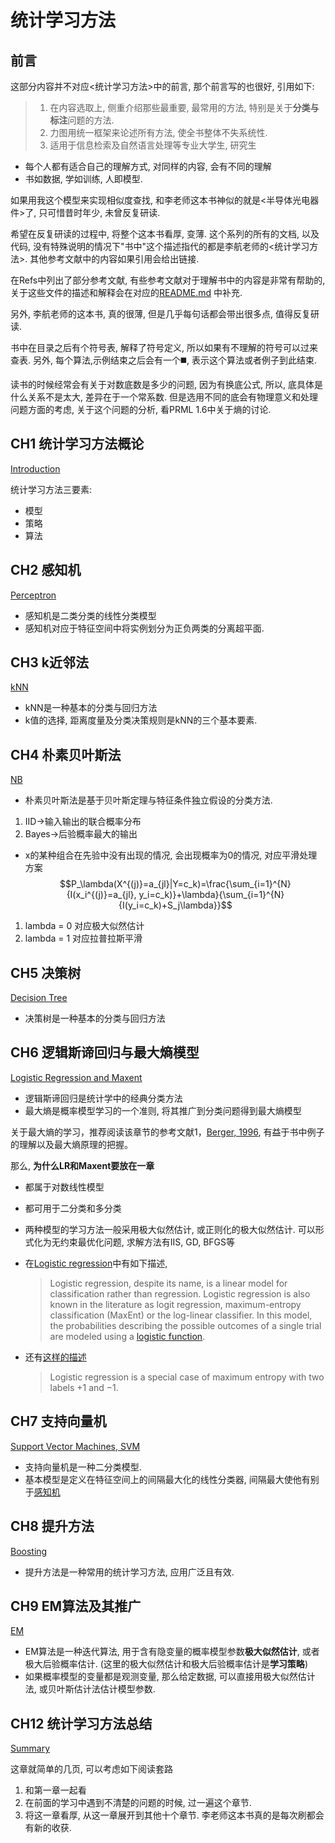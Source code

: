 # 统计学习方法
## 前言
这部分内容并不对应<统计学习方法>中的前言, 那个前言写的也很好, 引用如下:

>1. 在内容选取上, 侧重介绍那些最重要, 最常用的方法, 特别是关于**分类与标注**问题的方法.
>1. 力图用统一框架来论述所有方法, 使全书整体不失系统性.
>1. 适用于信息检索及自然语言处理等专业大学生, 研究生

- 每个人都有适合自己的理解方式, 对同样的内容, 会有不同的理解
- 书如数据, 学如训练, 人即模型.

如果用我这个模型来实现相似度查找, 和李老师这本书神似的就是<半导体光电器件>了, 只可惜昔时年少, 未曾反复研读.

希望在反复研读的过程中, 将整个这本书看厚, 变薄.  这个系列的所有的文档,  以及代码, 没有特殊说明的情况下"书中"这个描述指代的都是李航老师的<统计学习方法>. 其他参考文献中的内容如果引用会给出链接.

在Refs中列出了部分参考文献, 有些参考文献对于理解书中的内容是非常有帮助的, 关于这些文件的描述和解释会在对应的[README.md](Refs/README.md) 中补充.

另外, 李航老师的这本书, 真的很薄, 但是几乎每句话都会带出很多点, 值得反复研读. 

书中在目录之后有个符号表, 解释了符号定义, 所以如果有不理解的符号可以过来查表. 另外, 每个算法,示例结束之后会有一个◼️, 表示这个算法或者例子到此结束.

读书的时候经常会有关于对数底数是多少的问题, 因为有换底公式, 所以, 底具体是什么关系不是太大, 差异在于一个常系数. 但是选用不同的底会有物理意义和处理问题方面的考虑, 关于这个问题的分析, 看PRML 1.6中关于熵的讨论.

## CH1 统计学习方法概论

[Introduction](./CH1/README.md)

统计学习方法三要素:

- 模型
- 策略
- 算法

## CH2 感知机

[Perceptron](CH2/README.md)
- 感知机是二类分类的线性分类模型
- 感知机对应于特征空间中将实例划分为正负两类的分离超平面.
## CH3 k近邻法

[kNN](CH3/README.md)
- kNN是一种基本的分类与回归方法
- k值的选择, 距离度量及分类决策规则是kNN的三个基本要素.
## CH4 朴素贝叶斯法
[NB](CH4/README.md)
- 朴素贝叶斯法是基于贝叶斯定理与特征条件独立假设的分类方法.
1. IID->输入输出的联合概率分布
1. Bayes->后验概率最大的输出
- x的某种组合在先验中没有出现的情况, 会出现概率为0的情况, 对应平滑处理方案
$$P_\lambda(X^{(j)}=a_{jl}|Y=c_k)=\frac{\sum_{i=1}^{N}{I(x_i^{(j)}=a_{jl}, y_i=c_k)}+\lambda}{\sum_{i=1}^{N}{I(y_i=c_k)+S_j\lambda}}$$
1. lambda = 0 对应极大似然估计
1. lambda = 1 对应拉普拉斯平滑

## CH5 决策树
[Decision Tree](CH5/README.md)
- 决策树是一种基本的分类与回归方法
## CH6 逻辑斯谛回归与最大熵模型

[Logistic Regression and Maxent](CH6/README.md)

- 逻辑斯谛回归是统计学中的经典分类方法
- 最大熵是概率模型学习的一个准则, 将其推广到分类问题得到最大熵模型

关于最大熵的学习，推荐阅读该章节的参考文献1，[Berger, 1996](Refs/README.md), 有益于书中例子的理解以及最大熵原理的把握。

那么, **为什么LR和Maxent要放在一章**
- 都属于对数线性模型

- 都可用于二分类和多分类

- 两种模型的学习方法一般采用极大似然估计, 或正则化的极大似然估计. 可以形式化为无约束最优化问题, 求解方法有IIS, GD, BFGS等

- 在[Logistic regression](http://scikit-learn.org/stable/modules/linear_model.html#logistic-regression)中有如下描述,

  > Logistic regression, despite its name, is a linear model for classification rather than regression. Logistic regression is also known in the literature as logit regression, maximum-entropy classification (MaxEnt) or the log-linear classifier. In this model, the probabilities describing the possible outcomes of a single trial are modeled using a [logistic function](https://en.wikipedia.org/wiki/Logistic_function).

- 还有[这样的描述](https://www.csie.ntu.edu.tw/~cjlin/papers/maxent_journal.pdf)

  >Logistic regression is a special case of maximum entropy with two labels +1 and −1.

## CH7 支持向量机

[Support Vector Machines, SVM](CH7/README.md)

- 支持向量机是一种二分类模型.
- 基本模型是定义在特征空间上的间隔最大化的线性分类器, 间隔最大使他有别于[感知机](CH2/README.md)

## CH8 提升方法

[Boosting](CH8/README.md)
- 提升方法是一种常用的统计学习方法, 应用广泛且有效.

## CH9 EM算法及其推广

[EM](./CH9/README.md)

- EM算法是一种迭代算法, 用于含有隐变量的概率模型参数**极大似然估计**, 或者极大后验概率估计. (这里的极大似然估计和极大后验概率估计是**学习策略**)
- 如果概率模型的变量都是观测变量, 那么给定数据, 可以直接用极大似然估计法, 或贝叶斯估计法估计模型参数.

## CH12 统计学习方法总结

[Summary](CH12/README.md)

这章就简单的几页, 可以考虑如下阅读套路
1. 和第一章一起看
1. 在前面的学习中遇到不清楚的问题的时候, 过一遍这个章节.
1. 将这一章看厚, 从这一章展开到其他十个章节. 
李老师这本书真的是每次刷都会有新的收获.
